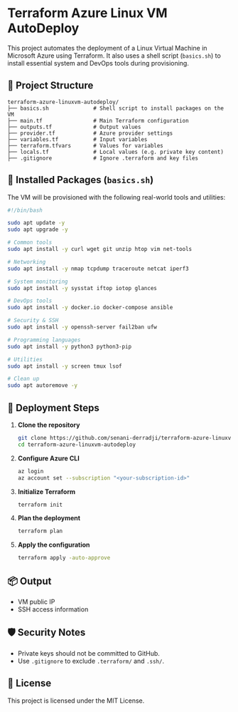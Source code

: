 # Terraform Azure Linux VM AutoDeploy

This project automates the deployment of a Linux Virtual Machine in Microsoft Azure using Terraform. It also uses a shell script (`basics.sh`) to install essential system and DevOps tools during provisioning.

## 📁 Project Structure

```
terraform-azure-linuxvm-autodeploy/
├── basics.sh              # Shell script to install packages on the VM
├── main.tf                # Main Terraform configuration
├── outputs.tf             # Output values
├── provider.tf            # Azure provider settings
├── variables.tf           # Input variables
├── terraform.tfvars       # Values for variables
├── locals.tf              # Local values (e.g. private key content)
├── .gitignore             # Ignore .terraform and key files
```

## 🧪 Installed Packages (`basics.sh`)

The VM will be provisioned with the following real-world tools and utilities:

```bash
#!/bin/bash

sudo apt update -y
sudo apt upgrade -y

# Common tools
sudo apt install -y curl wget git unzip htop vim net-tools

# Networking
sudo apt install -y nmap tcpdump traceroute netcat iperf3

# System monitoring
sudo apt install -y sysstat iftop iotop glances

# DevOps tools
sudo apt install -y docker.io docker-compose ansible

# Security & SSH
sudo apt install -y openssh-server fail2ban ufw

# Programming languages
sudo apt install -y python3 python3-pip

# Utilities
sudo apt install -y screen tmux lsof

# Clean up
sudo apt autoremove -y
```

## 🚀 Deployment Steps

1. **Clone the repository**  
   ```bash
   git clone https://github.com/senani-derradji/terraform-azure-linuxvm-autodeploy.git
   cd terraform-azure-linuxvm-autodeploy
   ```

2. **Configure Azure CLI**
   ```bash
   az login
   az account set --subscription "<your-subscription-id>"
   ```

3. **Initialize Terraform**
   ```bash
   terraform init
   ```

4. **Plan the deployment**
   ```bash
   terraform plan
   ```

5. **Apply the configuration**
   ```bash
   terraform apply -auto-approve
   ```

## 📦 Output

- VM public IP
- SSH access information

## 🛡️ Security Notes

- Private keys should not be committed to GitHub.
- Use `.gitignore` to exclude `.terraform/` and `.ssh/`.

## 📝 License

This project is licensed under the MIT License.
